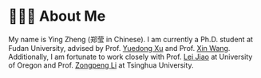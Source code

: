 # 👩🏼‍💻 About Me

My name is Ying Zheng (郑莹 in Chinese). I am currently a Ph.D. student at Fudan University, advised by Prof. <a href='https://scholar.google.com/citations?user=gmiMkc0AAAAJ&hl=zh-CN'>Yuedong Xu</a> and Prof. <a href='https://scholar.google.com/citations?hl=zh-CN&user=4KcxzhoAAAAJ&view_op=list_works&sortby=pubdate'>Xin Wang</a>.  Additionally, I am fortunate to work closely with Prof. <a href="https://ljiao.github.io/">Lei Jiao</a>
at University of Oregon and Prof. <a href='https://scholar.google.com/citations?user=UnsBY_AAAAAJ&hl=zh-CN'>Zongpeng Li</a> at Tsinghua University.